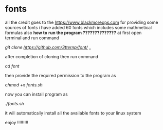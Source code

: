 # fonts
all the credit goes to the https://www.blackmoreops.com for providing some sources of fonts
i have added 60 fonts which includes some mathmetical formulas also
**how to run the program ??????????????**
at first open terminal and run command 


_git clone https://github.com/3tternp/font/_
_

after completion of cloning then run command 

_cd font_

then provide the required permission to the program as

_chmod +x fonts.sh_

now you can  install program as 

_./fonts.sh_

it will automatically install all the available fonts to your linux system

enjoy !!!!!!!!!
